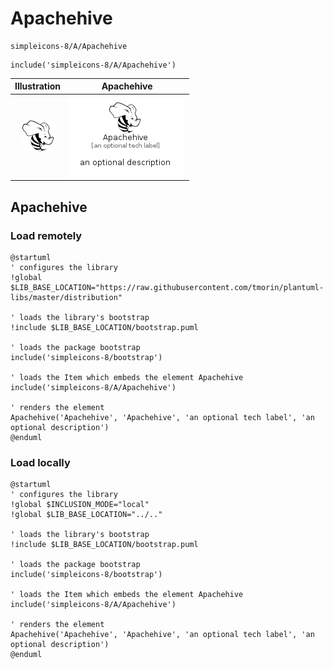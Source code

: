 # Apachehive


```text
simpleicons-8/A/Apachehive
```

```text
include('simpleicons-8/A/Apachehive')
```



| Illustration | Apachehive |
| :---: | :---: |
| ![illustration for Illustration](../../simpleicons-8/A/Apachehive.png) | ![illustration for Apachehive](../../simpleicons-8/A/Apachehive.Local.png) |




## Apachehive

### Load remotely
```plantuml
@startuml
' configures the library
!global $LIB_BASE_LOCATION="https://raw.githubusercontent.com/tmorin/plantuml-libs/master/distribution"

' loads the library's bootstrap
!include $LIB_BASE_LOCATION/bootstrap.puml

' loads the package bootstrap
include('simpleicons-8/bootstrap')

' loads the Item which embeds the element Apachehive
include('simpleicons-8/A/Apachehive')

' renders the element
Apachehive('Apachehive', 'Apachehive', 'an optional tech label', 'an optional description')
@enduml
```

### Load locally
```plantuml
@startuml
' configures the library
!global $INCLUSION_MODE="local"
!global $LIB_BASE_LOCATION="../.."

' loads the library's bootstrap
!include $LIB_BASE_LOCATION/bootstrap.puml

' loads the package bootstrap
include('simpleicons-8/bootstrap')

' loads the Item which embeds the element Apachehive
include('simpleicons-8/A/Apachehive')

' renders the element
Apachehive('Apachehive', 'Apachehive', 'an optional tech label', 'an optional description')
@enduml
```

